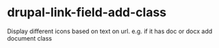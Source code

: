 # drupal-link-field-add-class
Display different icons based on text on url. e.g. if it has doc or docx add document class

